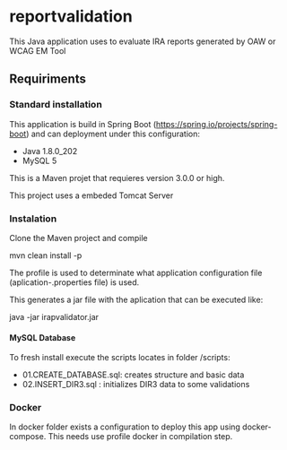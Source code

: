 # reportvalidation

This Java application uses to evaluate IRA reports generated by OAW or WCAG EM Tool

## Requiriments

### Standard installation

This application is build in Spring Boot (https://spring.io/projects/spring-boot) and can deployment under this configuration:

* Java 1.8.0_202 
* MySQL 5

This is a Maven projet that requieres version 3.0.0 or high.

This project uses a embeded Tomcat Server


### Instalation

Clone the Maven project and compile

mvn clean install -p <profile>

The profile is used to determinate what application configuration file (aplication-<profile>.properties file) is used.

This generates a jar file with the aplication that can be executed like:

java -jar irapvalidator.jar


#### MySQL Database

To fresh install execute the scripts locates in folder /scripts:

* 01.CREATE_DATABASE.sql: creates structure and basic data
* 02.INSERT_DIR3.sql : initializes DIR3 data to some validations


### Docker

In docker folder exists a configuration to deploy this app using docker-compose. This needs use profile docker in compilation step.